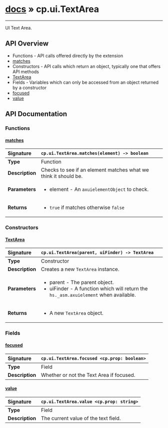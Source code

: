 # [docs](index.md) » cp.ui.TextArea
---

UI Text Area.

## API Overview
* Functions - API calls offered directly by the extension
 * [matches](#matches)
* Constructors - API calls which return an object, typically one that offers API methods
 * [TextArea](#textarea)
* Fields - Variables which can only be accessed from an object returned by a constructor
 * [focused](#focused)
 * [value](#value)

## API Documentation

### Functions

#### [matches](#matches)
| <span style="float: left;">**Signature**</span> | <span style="float: left;">`cp.ui.TextArea.matches(element) -> boolean` </span>                                                          |
| -----------------------------------------------------|---------------------------------------------------------------------------------------------------------|
| **Type**                                             | Function |
| **Description**                                      | Checks to see if an element matches what we think it should be. |
| **Parameters**                                       | <ul><li>element - An <code>axuielementObject</code> to check.</li></ul> |
| **Returns**                                          | <ul><li><code>true</code> if matches otherwise <code>false</code></li></ul> |

### Constructors

#### [TextArea](#textarea)
| <span style="float: left;">**Signature**</span> | <span style="float: left;">`cp.ui.TextArea(parent, uiFinder) -> TextArea` </span>                                                          |
| -----------------------------------------------------|---------------------------------------------------------------------------------------------------------|
| **Type**                                             | Constructor |
| **Description**                                      | Creates a new `TextArea` instance. |
| **Parameters**                                       | <ul><li>parent - The parent object.</li><li>uiFinder - A function which will return the <code>hs._asm.axuielement</code> when available.</li></ul> |
| **Returns**                                          | <ul><li>A new <code>TextArea</code> object.</li></ul> |

### Fields

#### [focused](#focused)
| <span style="float: left;">**Signature**</span> | <span style="float: left;">`cp.ui.TextArea.focused <cp.prop: boolean>` </span>                                                          |
| -----------------------------------------------------|---------------------------------------------------------------------------------------------------------|
| **Type**                                             | Field |
| **Description**                                      | Whether or not the Text Area if focused. |

#### [value](#value)
| <span style="float: left;">**Signature**</span> | <span style="float: left;">`cp.ui.TextArea.value <cp.prop: string>` </span>                                                          |
| -----------------------------------------------------|---------------------------------------------------------------------------------------------------------|
| **Type**                                             | Field |
| **Description**                                      | The current value of the text field. |


